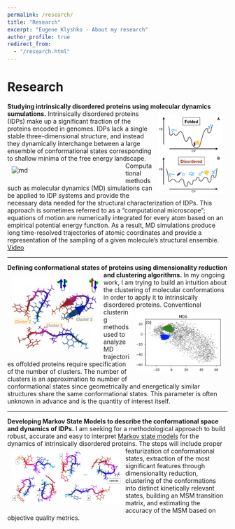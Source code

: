 ```yaml
---
permalink: /research/
title: "Research"
excerpt: "Eugene Klyshko - About my research"
author_profile: true
redirect_from: 
  - "/research.html"
---
```


Research
======


**Studying intrinsically disordered proteins using molecular dynamics sumulations.** 
<img src="/images/idps.png" alt="idp" width="150px" align="right" style="padding:10px;"> 
Intrinsically disordered proteins (IDPs) make up a significant fraction of the proteins encoded in genomes. IDPs lack a single stable three-dimensional structure, and instead they dynamically interchange between a large ensemble of conformational states corresponding to shallow minima of the free energy landscape. <img src="/images/ezgif-3-e1da36ca2200.gif" alt="md" width="250px" align="left" style="padding:10px;">  Computational methods such as molecular dynamics (MD) simulations can be applied to IDP systems and provide the necessary data needed for the structural characterization of IDPs. This approach  is sometimes referred to as a “computational microscope”; equations of motion are numerically integrated for every atom based  on an empirical potential energy function. As a result, MD simulations produce long time-resolved trajectories of atomic coordinates and provide a representation of the sampling of a given molecule’s structural ensemble. [Video](https://drive.google.com/open?id=1iJGSUAr8IGJ_qNxyP_ipK1Keyc2gJZEW)

---
**Defining conformational states of proteins using dimensionality reduction and clustering algorithms.**
<img src="/images/clusters.png" alt="clusters" width="200px" align="left" style="padding:10px;"> 
In my ongoing work, I am trying to build an intuition about the clustering of molecular conformations in order to apply it to intrinsically disordered proteins.  <img src="/images/MDS.png" alt="mds" width="200px" align="right" style="padding:10px;"> Conventional clustering methods used to analyze MD trajectories offolded proteins require specification of the number of clusters. The number of clusters is an approximation to number of conformational states since geometrically and energetically similar structures share the same conformational states. This parameter is often unknown in advance and is the quantity of interest itself. 

---
**Developing Markov State Models to describe the conformational space and dynamics of IDPs.**
I am seeking for a methodological approach to build robust, accurate and easy to interpret [Markov state models](https://pubs.acs.org/doi/10.1021/jacs.7b12191) for the dynamics of intrinsically disordered proteins.  <img src="/images/MSM.png" alt="MSMs" width="250px" align="left" style="padding:10px;"> The steps will include proper featurization of conformational states, extraction of the most significant features through dimensionality reduction, clustering  of  the  conformations  into  distinct  kinetically  relevant  states,  building  an  MSM  transition  matrix,  and estimating the accuracy of the MSM based on objective quality metrics.

